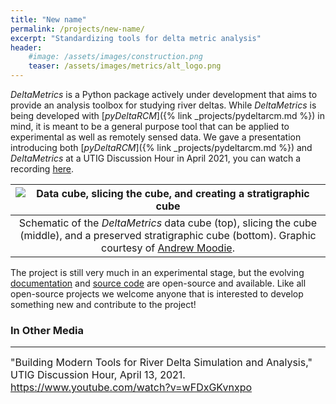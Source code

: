 ```yaml
---
title: "New name"
permalink: /projects/new-name/
excerpt: "Standardizing tools for delta metric analysis"
header:
    #image: /assets/images/construction.png
    teaser: /assets/images/metrics/alt_logo.png
---
```


*DeltaMetrics* is a Python package actively under development that aims to
provide an analysis toolbox for studying river deltas.
While *DeltaMetrics* is being developed with
[*pyDeltaRCM*]({% link _projects/pydeltarcm.md %}) in mind, it is
meant to be a general purpose tool that can be applied to experimental as well
as remotely sensed data. We gave a presentation introducing both [*pyDeltaRCM*]({% link _projects/pydeltarcm.md %}) and *DeltaMetrics* at a UTIG Discussion Hour in April 2021, you can watch a recording [here](https://www.youtube.com/watch?v=wFDxGKvnxpo).

| ![Data cube, slicing the cube, and creating a stratigraphic cube](/assets/images/metrics/cube.png) |
|:--:|
| Schematic of the *DeltaMetrics* data cube (top), slicing the cube (middle), and a preserved stratigraphic cube (bottom). Graphic courtesy of [Andrew Moodie](https://andrewjmoodie.com/). |

The project is still very much in an experimental stage, but the evolving
[documentation](https://deltarcm.org/DeltaMetrics/) and
[source code](https://github.com/DeltaRCM/DeltaMetrics) are open-source and
available. Like all open-source projects we welcome anyone that is interested
to develop something new and contribute to the project!

### In Other Media
---

<font size="3">
"Building Modern Tools for River Delta Simulation and Analysis," UTIG Discussion Hour, April 13, 2021. <a href="https://www.youtube.com/watch?v=wFDxGKvnxpo">https://www.youtube.com/watch?v=wFDxGKvnxpo</a>
</font>
